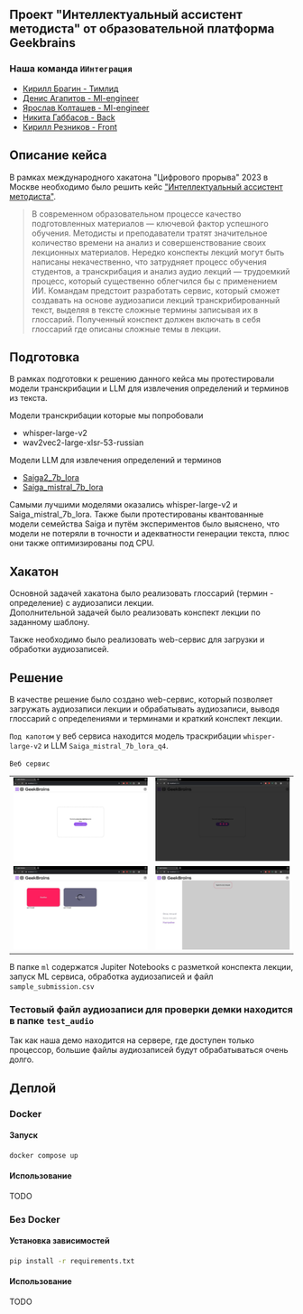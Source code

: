 ## Проект "Интеллектуальный ассистент методиста" от образовательной платформа Geekbrains
<!-- <a href="">Команда ИИнтеграция</a> -->

### Наша команда `ИИнтеграция`
<ul>
    <li><a href = "https://t.me/sherokiddo">Кирилл Брагин - Тимлид</a></li>
    <li><a href = "https://t.me/denisadminch">Денис Агапитов - Ml-engineer</a></li>
    <li><a href = "https://t.me/YarKo9_9">Ярослав Колташев - Ml-engineer</a></li>
    <li><a href = "https://t.me/gabbhack">Никита Габбасов - Back</a></li>
    <li><a href = "https://t.me/kai_Kane">Кирилл Резников - Front</a></li>
</ul>


## Описание кейса
В рамках международного хакатона "Цифрового прорыва" 2023 в Москве необходимо было решить кейс ["Интеллектуальный ассистент методиста"](https://hacks-ai.ru/hackathons.html?eventId=969092&caseEl=1059312&tab=1).

> В современном образовательном процессе качество подготовленных материалов — ключевой фактор успешного обучения. Методисты и преподаватели тратят значительное количество времени на анализ и совершенствование своих лекционных материалов.
> Нередко конспекты лекций могут быть написаны некачественно, что затрудняет процесс обучения студентов, а транскрибация и анализ аудио лекций — трудоемкий процесс, который существенно облегчился бы с применением ИИ.
> Командам предстоит разработать сервис, который сможет создавать на основе аудиозаписи лекций транскрибированный текст, выделяя в тексте сложные термины записывая их в глоссарий. Полученный конспект должен включать в себя глоссарий где описаны сложные темы в лекции.

## Подготовка

В рамках подготовки к решению данного кейса мы протестировали модели транскрибации и LLM для извлечения определений и терминов из текста.

Модели транскрибации которые мы попробовали

* whisper-large-v2
* wav2vec2-large-xlsr-53-russian

Модели LLM для извлечения определений и терминов

* [Saiga2_7b_lora](https://huggingface.co/IlyaGusev/saiga2_7b_lora)
* [Saiga_mistral_7b_lora](https://huggingface.co/IlyaGusev/saiga_mistral_7b_lora)

Самыми лучшими моделями оказались whisper-large-v2 и Saiga_mistral_7b_lora.
Также были протестированы квантованные модели семейства Saiga и путём экспериментов было выяснено, что модели не потеряли в точности и адекватности генерации текста, плюс они также оптимизированы под CPU.

## Хакатон

Основной задачей хакатона было реализовать глоссарий (термин - определение) с аудиозаписи лекции.  
Дополнительной задачей было реализовать конспект лекции по заданному шаблону. 

Также необходимо было реализовать web-сервис для загрузки и обработки аудиозаписей.

## Решение

В качестве решение было создано web-сервис, который позволяет загружать аудиозаписи лекции и обрабатывать аудиозаписи, выводя глоссарий с определениями и терминами и краткий конспект лекции.

`Под капотом` у веб сервиса находится модель траскрибации `whisper-large-v2` и LLM `Saiga_mistral_7b_lora_q4`.

`Веб сервис`

| |  |
| --- | --- |
| ![Alt text](img/web_1.jpg) | ![Alt text](img/web_2.jpg) |
| ![Alt text](img/web_3.jpg) | ![Alt text](img/web_4.jpg) |

В папке `ml` содержатся Jupiter Notebooks с разметкой конспекта лекции, запуск ML сервиса, обработка аудиозаписей и файл `sample_submission.csv`


### Тестовый файл аудиозаписи для проверки демки находится в папке `test_audio`
Так как наша демо находится на сервере, где доступен только процессор, большие файлы аудиозаписей будут обрабатываться очень долго.

## Деплой

### Docker

#### Запуск

```cmd
docker compose up
```

#### Использование

TODO

### Без Docker

#### Установка зависимостей

```cmd
pip install -r requirements.txt
```

#### Использование

TODO

